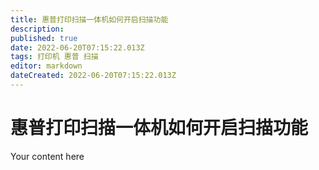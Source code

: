 ```yaml
---
title: 惠普打印扫描一体机如何开启扫描功能
description: 
published: true
date: 2022-06-20T07:15:22.013Z
tags: 打印机 惠普 扫描
editor: markdown
dateCreated: 2022-06-20T07:15:22.013Z
---
```


# 惠普打印扫描一体机如何开启扫描功能
Your content here